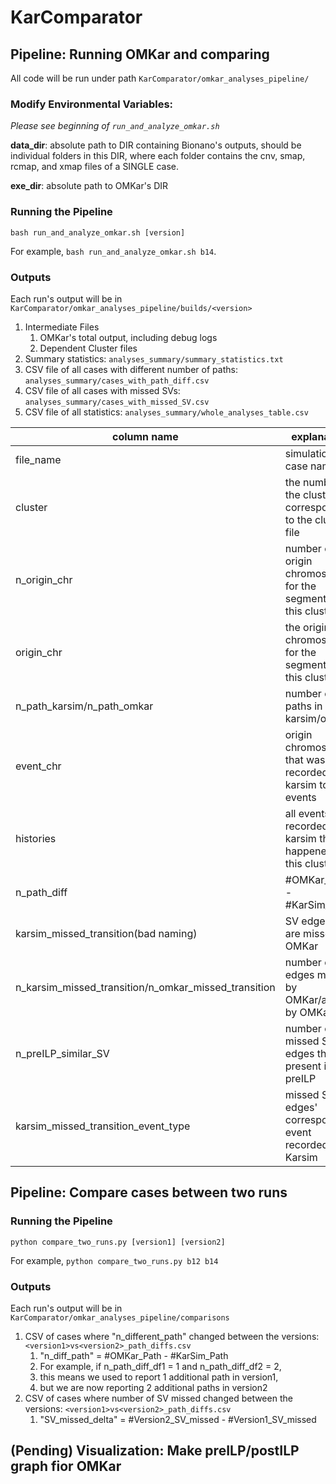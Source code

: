 # KarComparator

## Pipeline: Running OMKar and comparing
All code will be run under path `KarComparator/omkar_analyses_pipeline/`

### Modify Environmental Variables:
*Please see beginning of `run_and_analyze_omkar.sh`*

**data_dir**: absolute path to DIR containing Bionano's outputs, should be individual folders in this DIR, 
where each folder contains the cnv, smap, rcmap, and xmap files of a SINGLE case.

**exe_dir**: absolute path to OMKar's DIR

### Running the Pipeline

`bash run_and_analyze_omkar.sh [version]`

For example, `bash run_and_analyze_omkar.sh b14`.

### Outputs
Each run's output will be in `KarComparator/omkar_analyses_pipeline/builds/<version>`
1. Intermediate Files
   1. OMKar's total output, including debug logs
   2. Dependent Cluster files
2. Summary statistics: `analyses_summary/summary_statistics.txt`
3. CSV file of all cases with different number of paths: `analyses_summary/cases_with_path_diff.csv`
4. CSV file of all cases with missed SVs: `analyses_summary/cases_with_missed_SV.csv`
5. CSV file of all statistics: `analyses_summary/whole_analyses_table.csv`

| column name                                          | explanation                                                   |
|------------------------------------------------------|---------------------------------------------------------------|
| file_name                                            | simulation case name                                          |
| cluster                                              | the number of the cluster corresponding to the cluster file   |
| n_origin_chr                                         | number of origin chromosomes for the segments in this cluster |
| origin_chr                                           | the origin chromosomes for the segments in this cluster       |
| n_path_karsim/n_path_omkar                           | number of paths in karsim/omkar                               |
| event_chr                                            | origin chromosomes that was recorded in karsim to have events |
| histories                                            | all events recorded in karsim that happened on this cluster   |
| n_path_diff                                          | #OMKar_Path - #KarSim_Path                                    |
| karsim_missed_transition(bad naming)                 | SV edges that are missed by OMKar                             |
| n_karsim_missed_transition/n_omkar_missed_transition | number of SV edges missed by OMKar/added by OMKar             |
| n_preILP_similar_SV                                  | number of missed SV edges that are present in preILP          |
| karsim_missed_transition_event_type                  | missed SV edges' corresponding event recorded in Karsim       |


## Pipeline: Compare cases between two runs

### Running the Pipeline

`python compare_two_runs.py [version1] [version2]`

For example, `python compare_two_runs.py b12 b14`

### Outputs
Each run's output will be in `KarComparator/omkar_analyses_pipeline/comparisons`

1. CSV of cases where "n_different_path" changed between the versions: `<version1>vs<version2>_path_diffs.csv`
   1. "n_diff_path" = #OMKar_Path - #KarSim_Path
   2. For example, if n_path_diff_df1 = 1 and n_path_diff_df2 = 2, 
   3. this means we used to report 1 additional path in version1, 
   4. but we are now reporting 2 additional paths in version2
2. CSV of cases where number of SV missed changed between the versions: `<version1>vs<version2>_path_diffs.csv`
   1. "SV_missed_delta" = #Version2_SV_missed - #Version1_SV_missed

## (Pending) Visualization: Make preILP/postILP graph fior OMKar
